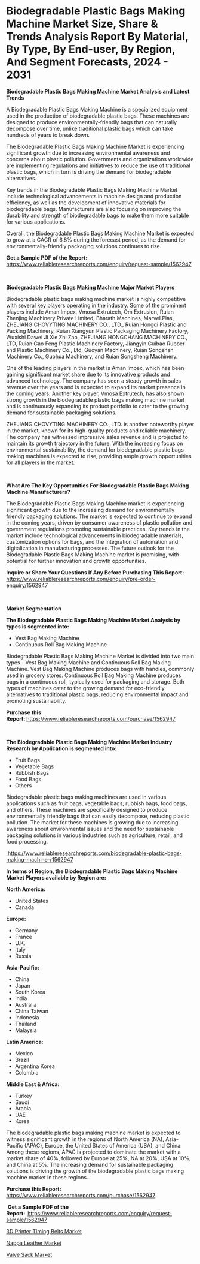<p><h1>Biodegradable Plastic Bags Making Machine Market Size, Share & Trends Analysis Report By Material, By Type, By End-user, By Region, And Segment Forecasts, 2024 - 2031</h1></p><p><strong>Biodegradable Plastic Bags Making Machine Market Analysis and Latest Trends</strong></p>
<p><p>A Biodegradable Plastic Bags Making Machine is a specialized equipment used in the production of biodegradable plastic bags. These machines are designed to produce environmentally-friendly bags that can naturally decompose over time, unlike traditional plastic bags which can take hundreds of years to break down.</p><p>The Biodegradable Plastic Bags Making Machine Market is experiencing significant growth due to increasing environmental awareness and concerns about plastic pollution. Governments and organizations worldwide are implementing regulations and initiatives to reduce the use of traditional plastic bags, which in turn is driving the demand for biodegradable alternatives.</p><p>Key trends in the Biodegradable Plastic Bags Making Machine Market include technological advancements in machine design and production efficiency, as well as the development of innovative materials for biodegradable bags. Manufacturers are also focusing on improving the durability and strength of biodegradable bags to make them more suitable for various applications.</p><p>Overall, the Biodegradable Plastic Bags Making Machine Market is expected to grow at a CAGR of 6.8% during the forecast period, as the demand for environmentally-friendly packaging solutions continues to rise.</p></p>
<p><strong>Get a Sample PDF of the Report:&nbsp;</strong> <a href="https://www.reliableresearchreports.com/enquiry/request-sample/1562947">https://www.reliableresearchreports.com/enquiry/request-sample/1562947</a></p>
<p>&nbsp;</p>
<p><strong>Biodegradable Plastic Bags Making Machine Major Market Players</strong></p>
<p><p>Biodegradable plastic bags making machine market is highly competitive with several key players operating in the industry. Some of the prominent players include Aman Impex, Vmosa Extrutech, Om Extrusion, Ruian Zhenjing Machinery Private Limited, Bharath Machines, Marvel.Plas, ZHEJIANG CHOVYTING MACHINERY CO., LTD., Ruian Hongqi Plastic and Packing Machinery, Ruian Xiangyun Plastic Packaging Machinery Factory, Wuxishi Dawei Ji Xie Zhi Zao, ZHEJIANG HONGCHANG MACHINERY CO., LTD, Ruian Gao Feng Plastic Machinery Factory, Jiangyin Guibao Rubber and Plastic Machinery Co., Ltd, Guoyan Machinery, Ruian Songshan Machinery Co., Guohua Machinery, and Ruian Songsheng Machinery.</p><p>One of the leading players in the market is Aman Impex, which has been gaining significant market share due to its innovative products and advanced technology. The company has seen a steady growth in sales revenue over the years and is expected to expand its market presence in the coming years. Another key player, Vmosa Extrutech, has also shown strong growth in the biodegradable plastic bags making machine market and is continuously expanding its product portfolio to cater to the growing demand for sustainable packaging solutions.</p><p>ZHEJIANG CHOVYTING MACHINERY CO., LTD. is another noteworthy player in the market, known for its high-quality products and reliable machinery. The company has witnessed impressive sales revenue and is projected to maintain its growth trajectory in the future. With the increasing focus on environmental sustainability, the demand for biodegradable plastic bags making machines is expected to rise, providing ample growth opportunities for all players in the market.</p></p>
<p>&nbsp;</p>
<p><strong>What Are The Key Opportunities For Biodegradable Plastic Bags Making Machine Manufacturers?</strong></p>
<p><p>The Biodegradable Plastic Bags Making Machine market is experiencing significant growth due to the increasing demand for environmentally friendly packaging solutions. The market is expected to continue to expand in the coming years, driven by consumer awareness of plastic pollution and government regulations promoting sustainable practices. Key trends in the market include technological advancements in biodegradable materials, customization options for bags, and the integration of automation and digitalization in manufacturing processes. The future outlook for the Biodegradable Plastic Bags Making Machine market is promising, with potential for further innovation and growth opportunities.</p></p>
<p><strong>Inquire or Share Your Questions If Any Before Purchasing This Report:</strong> <a href="https://www.reliableresearchreports.com/enquiry/pre-order-enquiry/1562947">https://www.reliableresearchreports.com/enquiry/pre-order-enquiry/1562947</a></p>
<p>&nbsp;</p>
<p><strong>Market Segmentation</strong></p>
<p><strong>The Biodegradable Plastic Bags Making Machine Market Analysis by types is segmented into:</strong></p>
<p><ul><li>Vest Bag Making Machine</li><li>Continuous Roll Bag Making Machine</li></ul></p>
<p><p>Biodegradable Plastic Bags Making Machine Market is divided into two main types - Vest Bag Making Machine and Continuous Roll Bag Making Machine. Vest Bag Making Machine produces bags with handles, commonly used in grocery stores. Continuous Roll Bag Making Machine produces bags in a continuous roll, typically used for packaging and storage. Both types of machines cater to the growing demand for eco-friendly alternatives to traditional plastic bags, reducing environmental impact and promoting sustainability.</p></p>
<p><strong>Purchase this Report:&nbsp;</strong><a href="https://www.reliableresearchreports.com/purchase/1562947">https://www.reliableresearchreports.com/purchase/1562947</a></p>
<p>&nbsp;</p>
<p><strong>The Biodegradable Plastic Bags Making Machine Market Industry Research by Application is segmented into:</strong></p>
<p><ul><li>Fruit Bags</li><li>Vegetable Bags</li><li>Rubbish Bags</li><li>Food Bags</li><li>Others</li></ul></p>
<p><p>Biodegradable plastic bags making machines are used in various applications such as fruit bags, vegetable bags, rubbish bags, food bags, and others. These machines are specifically designed to produce environmentally friendly bags that can easily decompose, reducing plastic pollution. The market for these machines is growing due to increasing awareness about environmental issues and the need for sustainable packaging solutions in various industries such as agriculture, retail, and food processing.</p></p>
<p><a href="https://www.reliableresearchreports.com/biodegradable-plastic-bags-making-machine-r1562947">&nbsp;https://www.reliableresearchreports.com/biodegradable-plastic-bags-making-machine-r1562947</a></p>
<p><strong>In terms of Region, the Biodegradable Plastic Bags Making Machine Market Players available by Region are:</strong></p>
<p>
    <p> <strong> North America: </strong>
        <ul>
            <li>United States</li>
            <li>Canada</li>
        </ul>
        </p> 
    <p> <strong> Europe: </strong>
        <ul>
            <li>Germany</li>
            <li>France</li>
            <li>U.K.</li>
            <li>Italy</li>
            <li>Russia</li>
        </ul>
        </p> 
    <p> <strong> Asia-Pacific: </strong>
        <ul>
            <li>China</li>
            <li>Japan</li>
            <li>South Korea</li>
            <li>India</li>
            <li>Australia</li>
            <li>China Taiwan</li>
            <li>Indonesia</li>
            <li>Thailand</li>
            <li>Malaysia</li>
        </ul>
        </p> 
    <p> <strong> Latin America: </strong>
        <ul>
            <li>Mexico</li>
            <li>Brazil</li>
            <li>Argentina Korea</li>
            <li>Colombia</li>
        </ul>
        </p> 
    <p> <strong> Middle East & Africa: </strong>
        <ul>
            <li>Turkey</li>
            <li>Saudi</li>
            <li>Arabia</li>
            <li>UAE</li>
            <li>Korea</li>
        </ul>
    </p>
    </p>
<p><p>The biodegradable plastic bags making machine market is expected to witness significant growth in the regions of North America (NA), Asia-Pacific (APAC), Europe, the United States of America (USA), and China. Among these regions, APAC is projected to dominate the market with a market share of 40%, followed by Europe at 25%, NA at 20%, USA at 10%, and China at 5%. The increasing demand for sustainable packaging solutions is driving the growth of the biodegradable plastic bags making machine market in these regions.</p></p>
<p><strong>Purchase this Report: </strong><a href="https://www.reliableresearchreports.com/purchase/1562947">https://www.reliableresearchreports.com/purchase/1562947</a></p>
<p>&nbsp;<strong>Get a Sample PDF of the Report:&nbsp;&nbsp;</strong><a href="https://www.reliableresearchreports.com/enquiry/request-sample/1562947">https://www.reliableresearchreports.com/enquiry/request-sample/1562947</a></p>
<p><strong></strong></p>
<p><p><a href="https://www.linkedin.com/pulse/3d-printer-timing-belts-market-analysis-examines-its-scope-srcgc?trackingId=qqhFKd2r513dT4u9DSvXXg%3D%3D">3D Printer Timing Belts Market</a></p><p><a href="https://www.linkedin.com/pulse/global-nappa-leather-market-types-applications-major-players-wfb2c?trackingId=hLHNK59d8DBc37w234gugw%3D%3D">Nappa Leather Market</a></p><p><a href="https://www.linkedin.com/pulse/valve-sack-market-size-growth-segmentation-regional-country-lblsc?trackingId=f%2B7OazXd9rfJuIsCGyEaBg%3D%3D">Valve Sack Market</a></p></p>